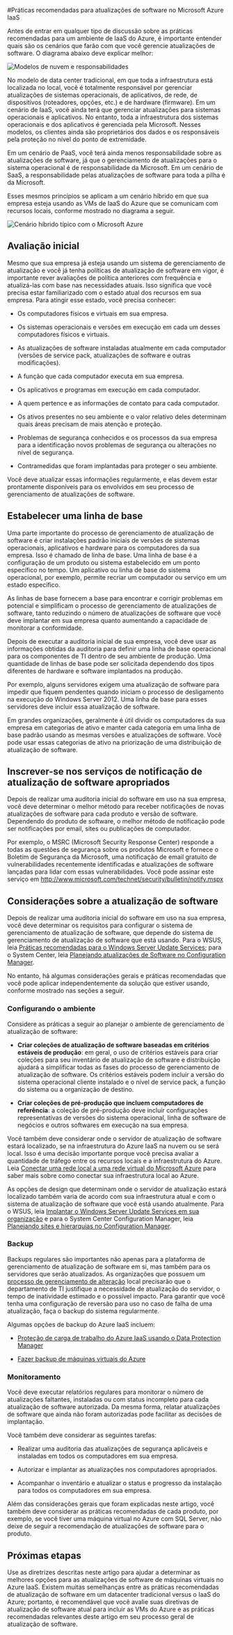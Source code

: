 <properties
   pageTitle="Práticas recomendadas para atualizações de Software no Microsoft Azure IaaS | Microsoft Azure"
   description="O artigo fornece um conjunto de práticas recomendadas para atualizações de software em um ambiente do Microsoft Azure IaaS. Destina-se a profissionais de TI e a analistas de segurança que lidam diariamente com controle de alterações, atualização de software e gerenciamento de ativos de informação, incluindo as pessoas responsáveis por iniciativas de segurança e de conformidade da organização."
   services="virtual-machines, cloud-services, storage"
   documentationCenter="na"
   authors="YuriD"
   manager="swadhwa"
   editor=""
   tags="azure-service-management,azure-resource-manager"/>

<tags
   ms.service="azure-security"
   ms.devlang="na"
   ms.topic="article"
   ms.tgt_pltfrm="na"
   ms.workload="na"
   ms.date="09/03/2015"
   ms.author="yurid"/>

#Práticas recomendadas para atualizações de software no Microsoft Azure IaaS

Antes de entrar em qualquer tipo de discussão sobre as práticas recomendadas para um ambiente de IaaS do Azure, é importante entender quais são os cenários que farão com que você gerencie atualizações de software. O diagrama abaixo deve explicar melhor:

![Modelos de nuvem e responsabilidades](./media/azure-security-best-practices-software-updates-iaas/sec-cloudstack.png)

No modelo de data center tradicional, em que toda a infraestrutura está localizada no local, você é totalmente responsável por gerenciar atualizações de sistemas operacionais, de aplicativos, de rede, de dispositivos (roteadores, opções, etc.) e de hardware (firmware). Em um cenário de IaaS, você ainda terá que gerenciar atualizações para sistemas operacionais e aplicativos. No entanto, toda a infraestrutura dos sistemas operacionais e dos aplicativos é gerenciada pela Microsoft. Nesses modelos, os clientes ainda são proprietários dos dados e os responsáveis pela proteção no nível do ponto de extremidade.

Em um cenário de PaaS, você terá ainda menos responsabilidade sobre as atualizações de software, já que o gerenciamento de atualizações para o sistema operacional é de responsabilidade da Microsoft. Em um cenário de SaaS, a responsabilidade pelas atualizações de software para toda a pilha é da Microsoft.

Esses mesmos princípios se aplicam a um cenário híbrido em que sua empresa esteja usando as VMs de IaaS do Azure que se comunicam com recursos locais, conforme mostrado no diagrama a seguir.

![Cenário híbrido típico com o Microsoft Azure](./media/azure-security-best-practices-software-updates-iaas/sec-azconnectonpre.png)

## Avaliação inicial

Mesmo que sua empresa já esteja usando um sistema de gerenciamento de atualização e você já tenha políticas de atualização de software em vigor, é importante rever avaliações de política anteriores com frequência e atualizá-las com base nas necessidades atuais. Isso significa que você precisa estar familiarizado com o estado atual dos recursos em sua empresa. Para atingir esse estado, você precisa conhecer:

-   Os computadores físicos e virtuais em sua empresa.

-   Os sistemas operacionais e versões em execução em cada um desses computadores físicos e virtuais.

-   As atualizações de software instaladas atualmente em cada computador (versões de service pack, atualizações de software e outras modificações).

-   A função que cada computador executa em sua empresa.

-   Os aplicativos e programas em execução em cada computador.

-   A quem pertence e as informações de contato para cada computador.

-   Os ativos presentes no seu ambiente e o valor relativo deles determinam quais áreas precisam de mais atenção e proteção.

-   Problemas de segurança conhecidos e os processos da sua empresa para a identificação novos problemas de segurança ou alterações no nível de segurança.

-   Contramedidas que foram implantadas para proteger o seu ambiente.

Você deve atualizar essas informações regularmente, e elas devem estar prontamente disponíveis para os envolvidos em seu processo de gerenciamento de atualizações de software.

## Estabelecer uma linha de base

Uma parte importante do processo de gerenciamento de atualização de software é criar instalações padrão iniciais de versões de sistemas operacionais, aplicativos e hardware para os computadores da sua empresa. Isso é chamado de linha de base. Uma linha de base é a configuração de um produto ou sistema estabelecido em um ponto específico no tempo. Um aplicativo ou linha de base do sistema operacional, por exemplo, permite recriar um computador ou serviço em um estado específico.

As linhas de base fornecem a base para encontrar e corrigir problemas em potencial e simplificam o processo de gerenciamento de atualizações de software, tanto reduzindo o número de atualizações de software que você deve implantar em sua empresa quanto aumentando a capacidade de monitorar a conformidade.

Depois de executar a auditoria inicial de sua empresa, você deve usar as informações obtidas da auditoria para definir uma linha de base operacional para os componentes de TI dentro de seu ambiente de produção. Uma quantidade de linhas de base pode ser solicitada dependendo dos tipos diferentes de hardware e software implantados na produção.

Por exemplo, alguns servidores exigem uma atualização de software para impedir que fiquem pendentes quando iniciam o processo de desligamento na execução do Windows Server 2012. Uma linha de base para esses servidores deve incluir essa atualização de software.

Em grandes organizações, geralmente é útil dividir os computadores da sua empresa em categorias de ativo e manter cada categoria em uma linha de base padrão usando as mesmas versões e atualizações de software. Você pode usar essas categorias de ativo na priorização de uma distribuição de atualização de software.

## Inscrever-se nos serviços de notificação de atualização de software apropriados

Depois de realizar uma auditoria inicial do software em uso na sua empresa, você deve determinar o melhor método para receber notificações de novas atualizações de software para cada produto e versão de software. Dependendo do produto de software, o melhor método de notificação pode ser notificações por email, sites ou publicações de computador.

Por exemplo, o MSRC (Microsoft Security Response Center) responde a todas as questões de segurança sobre os produtos Microsoft e fornece o Boletim de Segurança da Microsoft, uma notificação de email gratuito de vulnerabilidades recentemente identificadas e atualizações de software lançadas para lidar com essas vulnerabilidades. Você pode assinar este serviço em http://www.microsoft.com/technet/security/bulletin/notify.mspx

## Considerações sobre a atualização de software

Depois de realizar uma auditoria inicial do software em uso na sua empresa, você deve determinar os requisitos para configurar o sistema de gerenciamento de atualização de software, que depende do sistema de gerenciamento de atualização de software que está usando. Para o WSUS, leia [Práticas recomendadas para o Windows Server Update Services](https://technet.microsoft.com/pt-BR/library/Cc708536); para o System Center, leia [Planejando atualizações de Software no Configuration Manager](https://technet.microsoft.com/pt-BR/library/gg712696).

No entanto, há algumas considerações gerais e práticas recomendadas que você pode aplicar independentemente da solução que estiver usando, conforme mostrado nas seções a seguir.

### Configurando o ambiente

Considere as práticas a seguir ao planejar o ambiente de gerenciamento de atualização de software:

-   **Criar coleções de atualização de software baseadas em critérios estáveis de produção**: em geral, o uso de critérios estáveis para criar coleções para seu inventário de atualização de software e distribuição ajudará a simplificar todas as fases do processo de gerenciamento de atualização de software. Os critérios estáveis podem incluir a versão do sistema operacional cliente instalado e o nível de service pack, a função do sistema ou a organização de destino.

-   **Criar coleções de pré-produção que incluem computadores de referência**: a coleção de pré-produção deve incluir configurações representativas de versões do sistema operacional, linha de software de negócios e outros softwares em execução na sua empresa.

Você também deve considerar onde o servidor de atualização de software estará localizado, se na infraestrutura do Azure IaaS na nuvem ou se será local. Isso é uma decisão importante porque você precisa avaliar a quantidade de tráfego entre os recursos locais e a infraestrutura do Azure. Leia [Conectar uma rede local a uma rede virtual do Microsoft Azure](https://technet.microsoft.com/pt-BR/library/Dn786406.aspx) para saber mais sobre como conectar sua infraestrutura local ao Azure.

As opções de design que determinam onde o servidor de atualização estará localizado também varia de acordo com sua infraestrutura atual e com o sistema de atualização de software que você está usando atualmente. Para o WSUS, leia [Implantar o Windows Server Update Services em sua organização](https://technet.microsoft.com/pt-BR/library/hh852340.aspx) e para o System Center Configuration Manager, leia [Planejando sites e hierarquias no Configuration Manager](https://technet.microsoft.com/pt-BR/library/Gg712681.aspx).

### Backup

Backups regulares são importantes não apenas para a plataforma de gerenciamento de atualização de software em si, mas também para os servidores que serão atualizados. As organizações que possuem um [processo de gerenciamento de alteração](https://technet.microsoft.com/pt-BR/library/cc543216.aspx) local precisarão que o departamento de TI justifique a necessidade de atualização do servidor, o tempo de inatividade estimado e o possível impacto. Para garantir que você tenha uma configuração de reversão para uso no caso de falha de uma atualização, faça o backup do sistema regularmente.

Algumas opções de backup do Azure IaaS incluem:

-   [Proteção de carga de trabalho do Azure IaaS usando o Data Protection Manager](https://azure.microsoft.com/blog/2014/09/08/azure-iaas-workload-protection-using-data-protection-manager/)

-   [Fazer backup de máquinas virtuais do Azure](../backup/backup-azure-vms.md)

### Monitoramento

Você deve executar relatórios regulares para monitorar o número de atualizações faltantes, instaladas ou com status incompleto para cada atualização de software autorizada. Da mesma forma, relatar atualizações de software que ainda não foram autorizadas pode facilitar as decisões de implantação.

Você também deve considerar as seguintes tarefas:

-   Realizar uma auditoria das atualizações de segurança aplicáveis e instaladas em todos os computadores em sua empresa.

-   Autorizar e implantar as atualizações nos computadores apropriados.

-   Acompanhar o inventário e atualizar o status e progresso da instalação para todos os computadores em sua empresa.

Além das considerações gerais que foram explicadas neste artigo, você também deve considerar as práticas recomendadas de cada produto, por exemplo, se você tiver uma máquina virtual no Azure com SQL Server, não deixe de seguir a recomendação de atualizações de software para o produto.

## Próximas etapas

Use as diretrizes descritas neste artigo para ajudar a determinar as melhores opções para as atualizações de software de máquinas virtuais no Azure IaaS. Existem muitas semelhanças entre as práticas recomendadas de atualização de software em um datacenter tradicional versus o IaaS do Azure; portanto, é recomendável que você avalie suas diretivas de atualização de software atual para incluir as VMs do Azure e as práticas recomendadas relevantes deste artigo em seu processo geral de atualização de software.

<!---HONumber=Oct15_HO3-->